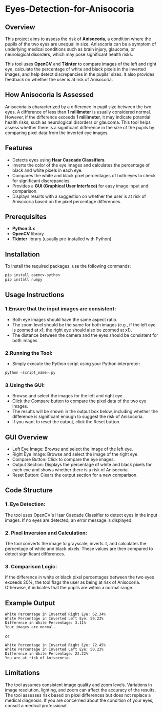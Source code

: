 # Eyes-Detection-for-Anisocoria

## Overview

This project aims to assess the risk of **Anisocoria**, a condition where the pupils of the two eyes are unequal in size. Anisocoria can be a symptom of underlying medical conditions such as brain injury, glaucoma, or neurological disorders, which may pose significant health risks.

This tool uses **OpenCV** and **Tkinter** to compare images of the left and right eye, calculate the percentage of white and black pixels in the inverted images, and help detect discrepancies in the pupils' sizes. It also provides feedback on whether the user is at risk of Anisocoria.

## How Anisocoria Is Assessed

Anisocoria is characterized by a difference in pupil size between the two eyes. A difference of less than **1 millimeter** is usually considered normal. However, if the difference exceeds **1 millimeter**, it may indicate potential health risks, such as neurological disorders or glaucoma. This tool helps assess whether there is a significant difference in the size of the pupils by comparing pixel data from the inverted eye images.

## Features

- Detects eyes using **Haar Cascade Classifiers**.
- Inverts the color of the eye images and calculates the percentage of black and white pixels in each eye.
- Compares the white and black pixel percentages of both eyes to check for significant discrepancies.
- Provides a **GUI (Graphical User Interface)** for easy image input and comparison.
- Displays results with a suggestion on whether the user is at risk of Anisocoria based on the pixel percentage differences.

## Prerequisites

- **Python 3.x**
- **OpenCV** library
- **Tkinter** library (usually pre-installed with Python)

## Installation

To install the required packages, use the following commands:

```bash
pip install opencv-python
pip install numpy
```

## Usage Instructions
### 1.Ensure that the input images are consistent:

+ Both eye images should have the same aspect ratio.
+ The zoom level should be the same for both images (e.g., if the left eye is zoomed at x1, the right eye should also be zoomed at x1).
+ The distance between the camera and the eyes should be consistent for both images.

### 2.Running the Tool:
+ Simply execute the Python script using your Python interpreter:
```bash
python <script_name>.py
```

### 3.Using the GUI:
+ Browse and select the images for the left and right eye.
+ Click the Compare button to compare the pixel data of the two eye images.
+ The results will be shown in the output box below, including whether the difference is significant enough to suggest the risk of Anisocoria.
+ If you want to reset the output, click the Reset button.

## GUI Overview
+ Left Eye Image: Browse and select the image of the left eye.
+ Right Eye Image: Browse and select the image of the right eye.
+ Compare Button: Click to compare the eye images.
+ Output Section: Displays the percentage of white and black pixels for each eye and shows whether there is a risk of Anisocoria.
+ Reset Button: Clears the output section for a new comparison.

## Code Structure
### 1. Eye Detection:
The tool uses OpenCV's Haar Cascade Classifier to detect eyes in the input images. If no eyes are detected, an error message is displayed.
### 2. Pixel Inversion and Calculation:
The tool converts the image to grayscale, inverts it, and calculates the percentage of white and black pixels. These values are then compared to detect significant differences.
### 3. Comparison Logic:
If the difference in white or black pixel percentages between the two eyes exceeds 20%, the tool flags the user as being at risk of Anisocoria. Otherwise, it indicates that the pupils are within a normal range.

## Example Output
```plaintext
White Percentage in Inverted Right Eye: 62.34%
White Percentage in Inverted Left Eye: 59.23%
Difference in White Percentage: 3.11%
Your images are normal.
```

or

```plaintext
White Percentage in Inverted Right Eye: 72.45%
White Percentage in Inverted Left Eye: 50.23%
Difference in White Percentage: 22.22%
You are at risk of Anisocoria.
```

## Limitations
The tool assumes consistent image quality and zoom levels. Variations in image resolution, lighting, and zoom can affect the accuracy of the results.
The tool assesses risk based on pixel differences but does not replace a medical diagnosis. If you are concerned about the condition of your eyes, consult a medical professional.
